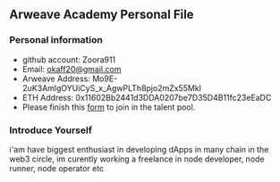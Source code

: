 ## Arweave Academy Personal File

### Personal information

- github account: Zoora911
- Email: okaff20@gmail.com
- Arweave Address: Mo9E-2uK3AmlgOYUiCyS_x_AgwPLTh8pjo2mZx55MkI
- ETH Address: 0x11602Bb2441d3DDA0207be7D35D4B11fc23eEaDC
- Please finish this [form](https://docs.google.com/forms/d/e/1FAIpQLSfWA5fIIcBgmRppm3jNz5vmf9Mai_QMVil-2pO4r7YKn_Zhtw/viewform?usp=sf_link) to join in the talent pool.

### Introduce Yourself
 i'am have biggest enthusiast in developing dApps in many chain in the web3 circle, im curently working a freelance in node developer, node runner, node operator etc